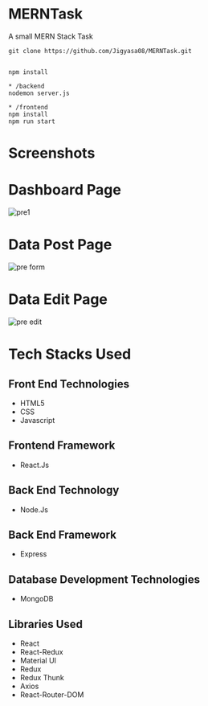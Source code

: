 # MERNTask

A small MERN Stack Task

```
git clone https://github.com/Jigyasa08/MERNTask.git


npm install

* /backend
nodemon server.js

* /frontend
npm install
npm run start

```

# Screenshots

# Dashboard Page
![pre1](https://user-images.githubusercontent.com/68864566/111837054-4e8f4080-891d-11eb-9295-07a275c9e64c.PNG)

# Data Post Page 
![pre form](https://user-images.githubusercontent.com/68864566/111837104-5f3fb680-891d-11eb-9f50-97f531e3964e.PNG)

# Data Edit Page
![pre edit](https://user-images.githubusercontent.com/68864566/111837154-71b9f000-891d-11eb-819d-d9455dbff71b.PNG)

# Tech Stacks Used

## Front End Technologies
* HTML5
* CSS
* Javascript

## Frontend Framework
* React.Js

## Back End Technology
* Node.Js

## Back End Framework
* Express

## Database Development Technologies
* MongoDB

## Libraries Used
* React
* React-Redux
* Material UI
* Redux
* Redux Thunk
* Axios
* React-Router-DOM
